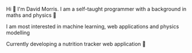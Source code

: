 Hi 👋 I'm David Morris. I am a self-taught programmer with a background in maths and physics 📐

I am most interested in machine learning, web applications and physics modelling

Currently developing a nutrition tracker web application 💚
